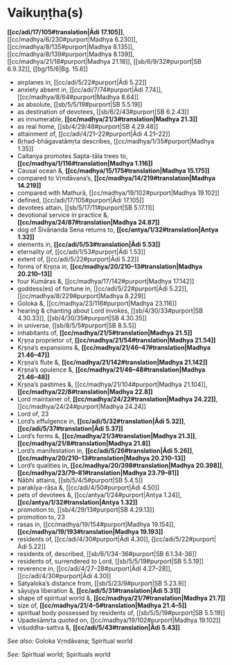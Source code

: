 # Vaikuṇṭha(s)

**[[cc/adi/17/105#translation|Ādi 17.105]]**, [[cc/madhya/6/230#purport|Madhya 6.230]], [[cc/madhya/8/135#purport|Madhya 8.135]], [[cc/madhya/8/139#purport|Madhya 8.139]], [[cc/madhya/21/18#purport|Madhya 21.18]], [[sb/6/9/32#purport|SB 6.9.32]], [[bg/15/6|Bg. 15.6]]

* airplanes in, [[cc/adi/5/22#purport|Ādi 5.22]]
* anxiety absent in, [[cc/adi/7/74#purport|Ādi 7.74]], [[cc/madhya/8/64#purport|Madhya 8.64]]
* as absolute, [[sb/5/5/19#purport|SB 5.5.19]]
* as destination of devotees, [[sb/6/2/43#purport|SB 6.2.43]]
* as innumerable, **[[cc/madhya/21/3#translation|Madhya 21.3]]**
* as real home, [[sb/4/29/48#purport|SB 4.29.48]]
* attainment of, [[cc/adi/4/21–22#purport|Ādi 4.21–22]]
* Bṛhad-bhāgavatāmṛta describes, [[cc/madhya/1/35#purport|Madhya 1.35]]
* Caitanya promotes Sapta-tāla trees to, **[[cc/madhya/1/116#translation|Madhya 1.116]]**
* Causal ocean &, **[[cc/madhya/15/175#translation|Madhya 15.175]]**
* compared to Vṛndāvana’s, **[[cc/madhya/14/219#translation|Madhya 14.219]]**
* compared with Mathurā, [[cc/madhya/19/102#purport|Madhya 19.102]]
* defined, [[cc/adi/17/105#purport|Ādi 17.105]]
* devotees attain, [[sb/5/17/11#purport|SB 5.17.11]]
* devotional service in practice &, **[[cc/madhya/24/87#translation|Madhya 24.87]]**
* dog of Śivānanda Sena returns to, **[[cc/antya/1/32#translation|Antya 1.32]]**
* elements in, **[[cc/adi/5/53#translation|Ādi 5.53]]**
* eternality of, [[cc/adi/1/53#purport|Ādi 1.53]]
* extent of, [[cc/adi/5/22#purport|Ādi 5.22]]
* forms of Kṛṣṇa in, **[[cc/madhya/20/210–13#translation|Madhya 20.210–13]]**
* four Kumāras &, [[cc/madhya/17/142#purport|Madhya 17.142]]
* goddess(es) of fortune in, [[cc/adi/5/22#purport|Ādi 5.22]], [[cc/madhya/8/229#purport|Madhya 8.229]]
* Goloka &, [[cc/madhya/23/116#purport|Madhya 23.116]]
* hearing & chanting about Lord invokes, [[sb/4/30/33#purport|SB 4.30.33]], [[sb/4/30/35#purport|SB 4.30.35]]
* in universe, [[sb/8/5/5#purport|SB 8.5.5]]
* inhabitants of, **[[cc/madhya/21/5#translation|Madhya 21.5]]**
* Kṛṣṇa proprietor of, **[[cc/madhya/21/54#translation|Madhya 21.54]]**
* Kṛṣṇa’s expansions &, **[[cc/madhya/21/46–47#translation|Madhya 21.46–47]]**
* Kṛṣṇa’s flute &, **[[cc/madhya/21/142#translation|Madhya 21.142]]**
* Kṛṣṇa’s opulence &, **[[cc/madhya/21/46–48#translation|Madhya 21.46–48]]**
* Kṛṣṇa’s pastimes &, [[cc/madhya/21/104#purport|Madhya 21.104]], **[[cc/madhya/22/8#translation|Madhya 22.8]]**
* Lord maintainer of, **[[cc/madhya/24/22#translation|Madhya 24.22]]**, [[cc/madhya/24/24#purport|Madhya 24.24]]
* Lord of, 23
* Lord’s effulgence in, **[[cc/adi/5/32#translation|Ādi 5.32]]**, **[[cc/adi/5/37#translation|Ādi 5.37]]**
* Lord’s forms &, **[[cc/madhya/21/3#translation|Madhya 21.3]]**, **[[cc/madhya/21/8#translation|Madhya 21.8]]**
* Lord’s manifestation in, **[[cc/adi/5/26#translation|Ādi 5.26]]**, **[[cc/madhya/20/210–13#translation|Madhya 20.210–13]]**
* Lord’s qualities in, **[[cc/madhya/20/398#translation|Madhya 20.398]]**, **[[cc/madhya/23/79–81#translation|Madhya 23.79–81]]**
* Nābhi attains, [[sb/5/4/5#purport|SB 5.4.5]]
* parakīya-rāsa &, [[cc/adi/4/50#purport|Ādi 4.50]]
* pets of devotees &, [[cc/antya/1/24#purport|Antya 1.24]], **[[cc/antya/1/32#translation|Antya 1.32]]**
* promotion to, [[sb/4/29/13#purport|SB 4.29.13]]
* promotion to, 23
* rasas in, [[cc/madhya/19/154#purport|Madhya 19.154]], **[[cc/madhya/19/193#translation|Madhya 19.193]]**
* residents of, [[cc/adi/4/30#purport|Ādi 4.30]], [[cc/adi/5/22#purport|Ādi 5.22]]
* residents of, described, [[sb/6/1/34-36#purport|SB 6.1.34-36]]
* residents of, surrendered to Lord, [[sb/5/5/19#purport|SB 5.5.19]]
* reverence in, [[cc/adi/4/27–28#purport|Ādi 4.27–28]], [[cc/adi/4/30#purport|Ādi 4.30]]
* Satyaloka’s distance from, [[sb/5/23/9#purport|SB 5.23.9]]
* sāyujya liberation &, **[[cc/adi/5/31#translation|Ādi 5.31]]**
* shape of spiritual world &, **[[cc/madhya/21/7#translation|Madhya 21.7]]**
* size of, **[[cc/madhya/21/4–5#translation|Madhya 21.4–5]]**
* spiritual body possessed by residents of, [[sb/5/5/19#purport|SB 5.5.19]]
* Upadeśāmṛta quoted on, [[cc/madhya/19/102#purport|Madhya 19.102]]
* viśuddha-sattva &, **[[cc/adi/5/43#translation|Ādi 5.43]]**

*See also:* Goloka Vṛndāvana; Spiritual world

*See:* Spiritual world; Spirituals world
